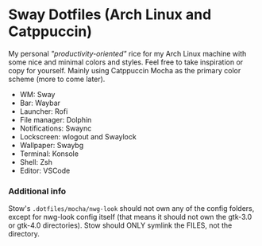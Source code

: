 # Sway Dotfiles (Arch Linux and Catppuccin)

My personal _"productivity-oriented"_ rice for my Arch Linux machine with some nice and minimal colors and styles. Feel free to take inspiration or copy for yourself. Mainly using Catppuccin Mocha as the primary color scheme (more to come later).

-   WM: Sway
-   Bar: Waybar
-   Launcher: Rofi
-   File manager: Dolphin
-   Notifications: Swaync
-   Lockscreen: wlogout and Swaylock
-   Wallpaper: Swaybg
-   Terminal: Konsole
-   Shell: Zsh
-   Editor: VSCode

### Additional info

Stow's `.dotfiles/mocha/nwg-look` should not own any of the config folders, except for nwg-look config itself (that means it should not own the gtk-3.0 or gtk-4.0 directories). Stow should ONLY symlink the FILES, not the directory.
